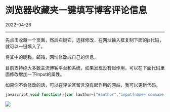 # 浏览器收藏夹一键填写博客评论信息

2022-04-26  


---



先点击收藏一个页面，然后右键它，选择修改，在网址输入框复制下面的js代码，就可以一键填入了。

将其中的昵称，邮箱，网址修改成自己的信息。

目前支持绝大多数主流博客平台和系统，如果发现没有起作用，可以在下面代码里面修改增加一下input的属性。

如果你不会修改的话，可以在评论区留言没有起作用的网站，我可以更新代码。

```js
javascript:void function(){var lauthor=["#author","input[name='comname']","#inpName","input[name='author']","#ds-dialog-name","input[name='wc_name']", "input[name='nick']",],lmail=["#mail","#email","input[name='commail']","#inpEmail","input[name='email']","#ds-dialog-email","input[name='wc_email']","input[name='mail']",],lurl=["#url","input[name='comurl']","#inpHomePage","#ds-dialog-url","input[name='url']","input[name='wc_website']","input[name='link']",];for(i=0;i<lauthor.length;i++){var author=document.querySelector(lauthor[i]);if(author!=null){author.value='子舒';break}}for(j=0;j<lmail.length;j++){var mail=document.querySelector(lmail[j]);if(mail!=null){mail.value='shuxhan@163.com';break}}for(k=0;k<lurl.length;k++){var url=document.querySelector(lurl[k]);if(url!=null){url.value='https://zishu.me';break}}return!1}()
```

![](https://imgurl.zishu.me/images/2022/04/26/62678b1d61c4b.png)
